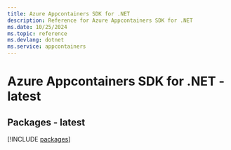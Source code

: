 ```yaml
---
title: Azure Appcontainers SDK for .NET
description: Reference for Azure Appcontainers SDK for .NET
ms.date: 10/25/2024
ms.topic: reference
ms.devlang: dotnet
ms.service: appcontainers
---
```

# Azure Appcontainers SDK for .NET - latest
## Packages - latest
[!INCLUDE [packages](appcontainers-index.md)]